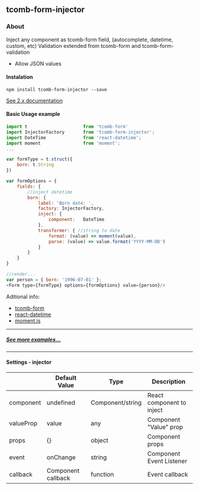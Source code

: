 ## tcomb-form-injector

### About
Inject any component as tcomb-form field, (autocomplete, datetime, custom, etc) Validation extended from tcomb-form and tcomb-form-validation

* Allow JSON values


#### Instalation
```
npm install tcomb-form-injector --save
```

[See 2.x documentation](documentation2_x.md)


#### Basic Usage example

```js
import t                     from 'tcomb-form'        
import InjectorFactory       from 'tcomb-form-injector';
import DateTime              from 'react-datetime';
import moment                from 'moment';
...

var formType = t.struct({
    born: t.String
})

var formOptions = {
    fields: {
        //inject datetime
        born: {
            label: 'Born date: ',
            factory: InjectorFactory,
            inject: {
                component:   DateTime
            },
            transformer: { //string to date
                format: (value) => moment(value),
                parse: (value) => value.format('YYYY-MM-DD')
            }
        }
    }
}

//render...
var person = { born: '1996-07-01' };
<Form type={formType} options={formOptions} value={person}/>
```
Aditional info:
* [tcomb-form](https://github.com/gcanti/tcomb-form)
* [react-datetime](https://github.com/YouCanBookMe/react-datetime)
* [moment.js](https://momentjs.com/docs/)

---
##### [See more examples...](Examples.md)
---

#### Settings - injector

|           | Default Value      | Type             | Description               |
|-----------|--------------------|------------------|---------------------------|
| component | undefined          | Component/string | React component to inject |
| valueProp | value              | any              | Component "Value" prop    |
| props     | {}                 | object           | Component props           |
| event     | onChange           | string           | Component Event Listener  |
| callback  | Component callback | function         | Event callback            |
